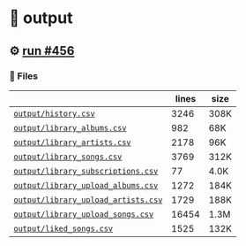 # 📝  output 

## ⚙️ [run #456](https://github.com/jwenerd/ytm-dl/actions/runs/8002245719)

### 📁 Files

|                                                                         |lines|size|
|-------------------------------------------------------------------------|-----|----|
|[`output/history.csv` ](output/history.csv)                              |3246 |308K|
|[`output/library_albums.csv` ](output/library_albums.csv)                |982  |68K |
|[`output/library_artists.csv` ](output/library_artists.csv)              |2178 |96K |
|[`output/library_songs.csv` ](output/library_songs.csv)                  |3769 |312K|
|[`output/library_subscriptions.csv` ](output/library_subscriptions.csv)  |77   |4.0K|
|[`output/library_upload_albums.csv` ](output/library_upload_albums.csv)  |1272 |184K|
|[`output/library_upload_artists.csv` ](output/library_upload_artists.csv)|1729 |188K|
|[`output/library_upload_songs.csv` ](output/library_upload_songs.csv)    |16454|1.3M|
|[`output/liked_songs.csv` ](output/liked_songs.csv)                      |1525 |132K|